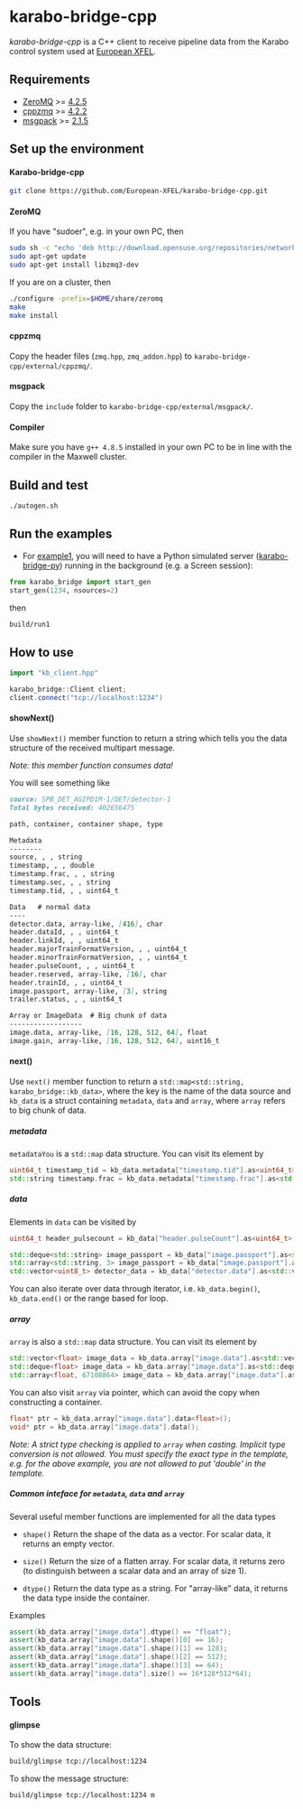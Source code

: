 # karabo-bridge-cpp

*karabo-bridge-cpp* is a C++ client to receive pipeline data from the Karabo control system used at [European XFEL](https://www.xfel.eu/).

## Requirements

 - [ZeroMQ](http://zeromq.org/) >= [4.2.5](https://github.com/zeromq/libzmq/releases/download/v4.2.5/zeromq-4.2.5.zip)
 - [cppzmq](https://github.com/zeromq/cppzmq) >= [4.2.2](https://github.com/zeromq/cppzmq/archive/v4.2.2.zip)
 - [msgpack](https://msgpack.org/index.html) >= [2.1.5](https://github.com/msgpack/msgpack-c/archive/cpp-2.1.5.zip)

## Set up the environment

#### Karabo-bridge-cpp

```sh
git clone https://github.com/European-XFEL/karabo-bridge-cpp.git
```

#### ZeroMQ

If you have "sudoer", e.g. in your own PC, then
```sh
sudo sh -c "echo 'deb http://download.opensuse.org/repositories/network:/messaging:/zeromq:/release-stable/xUbuntu_16.04/ /' > /etc/apt/sources.list.d/network:messaging:zeromq:release-stable.list"
sudo apt-get update
sudo apt-get install libzmq3-dev
```

If you are on a cluster, then

```sh
./configure -prefix=$HOME/share/zeromq
make
make install
```

#### cppzmq
Copy the header files (`zmq.hpp`, `zmq_addon.hpp`) to `karabo-bridge-cpp/external/cppzmq/`.

#### msgpack
Copy the `include` folder to `karabo-bridge-cpp/external/msgpack/`.

#### Compiler
Make sure you have `g++ 4.8.5` installed in your own PC to be in line with the compiler in the Maxwell cluster.

## Build and test

```sh
./autogen.sh
```

## Run the examples

- For [example1](./src/client_for_pysim.cpp), you will need to have a Python simulated server ([karabo-bridge-py]()) running in the background (e.g. a Screen session):

```py
from karabo_bridge import start_gen
start_gen(1234, nsources=2)
```

then

```sh
build/run1
```

## How to use

```c++
import "kb_client.hpp"

karabo_bridge::Client client;
client.connect("tcp://localhost:1234")
```

#### showNext()

Use `showNext()` member function to return a string which tells you the data structure of the received multipart message.

*Note: this member function consumes data!*

You will see something like

```md
source: SPB_DET_AGIPD1M-1/DET/detector-1
Total bytes received: 402656475

path, container, container shape, type

Metadata
--------
source, , , string
timestamp, , , double
timestamp.frac, , , string
timestamp.sec, , , string
timestamp.tid, , , uint64_t

Data   # normal data
----
detector.data, array-like, [416], char
header.dataId, , , uint64_t
header.linkId, , , uint64_t
header.majorTrainFormatVersion, , , uint64_t
header.minorTrainFormatVersion, , , uint64_t
header.pulseCount, , , uint64_t
header.reserved, array-like, [16], char
header.trainId, , , uint64_t
image.passport, array-like, [3], string
trailer.status, , , uint64_t

Array or ImageData  # Big chunk of data
------------------
image.data, array-like, [16, 128, 512, 64], float
image.gain, array-like, [16, 128, 512, 64], uint16_t
```

#### next()

Use `next()` member function to return a `std::map<std::string, karabo_bridge::kb_data>`, where the key is the name of the data source and `kb_data` is a struct containing `metadata`, `data` and `array`, where `array` refers to big chunk of data.

##### metadata
`metadataYou` is a `std::map` data structure. You can visit its element by
```c++
uint64_t timestamp_tid = kb_data.metadata["timestamp.tid"].as<uint64_t>();
std::string timestamp.frac = kb_data.metadata["timestamp.frac"].as<std::string>();
```

##### data
Elements in `data` can be visited by
```c++
uint64_t header_pulsecount = kb_data["header.pulseCount"].as<uint64_t>();

std::deque<std::string> image_passport = kb_data["image.passport"].as<std::deque<std::string>>();
std::array<std::string, 3> image_passport = kb_data["image.passport"].as<std::array<std::string>, 3>();
std::vector<uint8_t> detector_data = kb_data["detector.data"].as<std::vector<uint8_t>>();
```
You can also iterate over data through iterator, i.e. `kb_data.begin()`, `kb_data.end()` or the range based for loop.


##### array
`array` is also a `std::map` data structure. You can visit its element by
```c++
std::vector<float> image_data = kb_data.array["image.data"].as<std::vector<float>>();
std::deque<float> image_data = kb_data.array["image.data"].as<std::deque<float>>();
std::array<float, 67108864> image_data = kb_data.array["image.data"].as<std::array<float, 67108864>>();
```
You can also visit `array` via pointer, which can avoid the copy when constructing a container.
```c++
float* ptr = kb_data.array["image.data"].data<float>();
void* ptr = kb_data.array["image.data"].data();
```
*Note: A strict type checking is applied to `array` when casting. Implicit type conversion is not allowed. You must specify the exact type in the template, e.g. for the above example, you are not allowed to put 'double' in the template.*

##### Common inteface for `metadata`, `data` and `array`

Several useful member functions are implemented for all the data types

- `shape()`
Return the shape of the data as a vector. For scalar data, it returns an empty vector.

- `size()`
Return the size of a flatten array. For scalar data, it returns zero (to distinguish between a scalar data and an array of size 1).

- `dtype()`
Return the data type as a string. For "array-like" data, it returns the data type inside the container.

Examples
```c++
assert(kb_data.array["image.data"].dtype() == "float");
assert(kb_data.array["image.data"].shape()[0] == 16);
assert(kb_data.array["image.data"].shape()[1] == 128);
assert(kb_data.array["image.data"].shape()[2] == 512);
assert(kb_data.array["image.data"].shape()[3] == 64);
assert(kb_data.array["image.data"].size() == 16*128*512*64);
```

## Tools

#### glimpse

To show the data structure:
```sh
build/glimpse tcp://localhost:1234
```
To show the message structure:
```sh
build/glimpse tcp://localhost:1234 m
```

